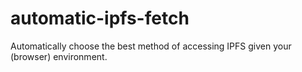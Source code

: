 # automatic-ipfs-fetch
Automatically choose the best method of accessing IPFS given your (browser) environment.
